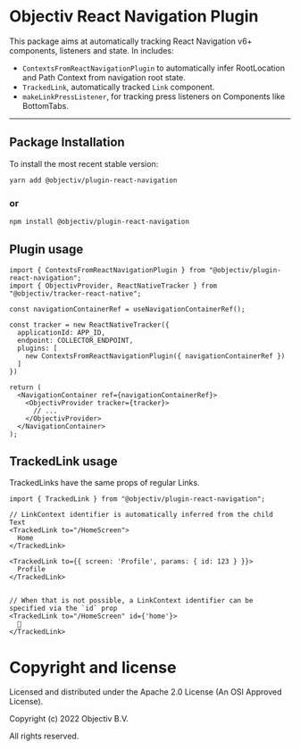 # Objectiv React Navigation Plugin

This package aims at automatically tracking React Navigation v6+ components, listeners and state. In includes: 
- `ContextsFromReactNavigationPlugin` to automatically infer RootLocation and Path Context from navigation root state.
- `TrackedLink`, automatically tracked `Link` component.
- `makeLinkPressListener`, for tracking press listeners on Components like BottomTabs.

---
## Package Installation
To install the most recent stable version:

```sh
yarn add @objectiv/plugin-react-navigation
```

### or
```sh
npm install @objectiv/plugin-react-navigation
```

## Plugin usage
```tsx
import { ContextsFromReactNavigationPlugin } from "@objectiv/plugin-react-navigation";
import { ObjectivProvider, ReactNativeTracker } from "@objectiv/tracker-react-native";

const navigationContainerRef = useNavigationContainerRef();

const tracker = new ReactNativeTracker({
  applicationId: APP_ID,
  endpoint: COLLECTOR_ENDPOINT,
  plugins: [
    new ContextsFromReactNavigationPlugin({ navigationContainerRef })
  ]
})

return (
  <NavigationContainer ref={navigationContainerRef}>
    <ObjectivProvider tracker={tracker}>
      // ...
    </ObjectivProvider>
  </NavigationContainer>
);
```

## TrackedLink usage
TrackedLinks have the same props of regular Links.  

```tsx
import { TrackedLink } from "@objectiv/plugin-react-navigation";

// LinkContext identifier is automatically inferred from the child Text
<TrackedLink to="/HomeScreen">
  Home
</TrackedLink>

<TrackedLink to={{ screen: 'Profile', params: { id: 123 } }}>
  Profile
</TrackedLink>


// When that is not possible, a LinkContext identifier can be specified via the `id` prop 
<TrackedLink to="/HomeScreen" id={'home'}>
  🏡
</TrackedLink>
```

# Copyright and license
Licensed and distributed under the Apache 2.0 License (An OSI Approved License).

Copyright (c) 2022 Objectiv B.V.

All rights reserved.
